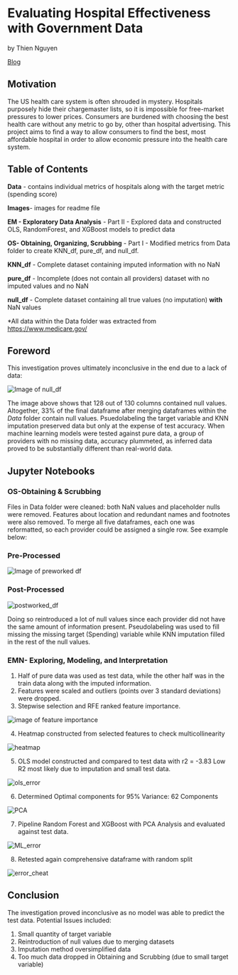 
#  Evaluating Hospital Effectiveness with Government Data
by Thien Nguyen

[Blog](https://thiennguyen.blog/)


## Motivation

The US health care system is often shrouded in mystery. Hospitals purposely hide their chargemaster lists, so it is impossible for free-market pressures to lower prices. Consumers are burdened with choosing the best health care without any metric to go by, other than hospital advertising. This project aims to find a way to allow consumers to find the best, most affordable hospital in order to allow economic pressure into the health care system.

## Table of Contents

**Data** - contains individual metrics of hospitals along with the target metric (spending score)

**Images**- images for readme file

**EM - Exploratory Data Analysis** - Part II - Explored data and constructed OLS, RandomForest, and XGBoost models to predict data

**OS- Obtaining, Organizing, Scrubbing** - Part I - Modified metrics from Data folder to create KNN_df, pure_df, and null_df.

**KNN_df** - Complete dataset containing imputed information with no NaN

**pure_df** - Incomplete (does not contain all providers) dataset with no imputed values and no NaN

**null_df** - Complete dataset containing all true values (no imputation) **with** NaN values

*All data within the Data folder was extracted from https://www.medicare.gov/

## Foreword

This investigation proves ultimately inconclusive in the end due to a lack of data:

![Image of null_df](images/missing_data.JPG)

The image above shows that 128 out of 130 columns contained null values. Altogether, 33% of the final dataframe after merging dataframes within the *Data* folder contain null values. Psuedolabeling the target variable and KNN imputation preserved data but only at the expense of test accuracy. When machine learning models were tested against pure data, a group of providers with no missing data, accuracy plummeted, as inferred data proved to be substantially different than real-world data.

## Jupyter Notebooks

### OS-Obtaining & Scrubbing
Files in Data folder were cleaned: both NaN values and placeholder nulls were removed. Features about location and redundant names and footnotes were also removed.
To merge all five dataframes, each one was reformatted, so each provider could be assigned a single row. See example below:

### Pre-Processed 

![Image of preworked df](images/provider_prework.JPG) 

### Post-Processed

![postworked_df](images/provider_postwork.JPG)

Doing so reintroduced a lot of null values since each provider did not have the same amount of information present. Pseudolabeling was used to fill missing the missing target (Spending) variable while KNN imputation filled in the rest of the null values.

### EMN- Exploring, Modeling, and Interpretation

1. Half of pure data was used as test data, while the other half was in the train data along with the imputed information.
2. Features were scaled and outliers (points over 3 standard deviations) were dropped.
3. Stepwise selection and RFE ranked feature importance.

![image of feature importance](images/rfe_feat_import.JPG)

4. Heatmap constructed from selected features to check multicollinearity

![heatmap](images/corr_heatmap.JPG)

5. OLS model constructed and compared to test data with r2 = -3.83
Low R2 most likely due to imputation and small test data.

![ols_error](images/OLS_error.JPG)

6. Determined Optimal components for 95% Variance: 62 Components

![PCA](images/PCA.JPG)

7. Pipeline Random Forest and XGBoost with PCA Analysis and evaluated against test data. 

![ML_error](images/ML_error.JPG)

8. Retested again comprehensive dataframe with random split

![error_cheat](images/error_cheat.JPG)

## Conclusion
The investigation proved inconclusive as no model was able to predict the test data.
Potential Issues included:
1. Small quantity of target variable
2. Reintroduction of null values due to merging datasets
3. Imputation method oversimplified data
4. Too much data dropped in Obtaining and Scrubbing (due to small target variable)


